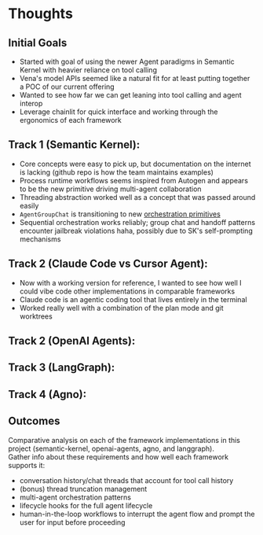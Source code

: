 # Thoughts

## Initial Goals
- Started with goal of using the newer Agent paradigms in Semantic Kernel with heavier reliance on tool calling
- Vena's model APIs seemed like a natural fit for at least putting together a POC of our current offering
- Wanted to see how far we can get leaning into tool calling and agent interop
- Leverage chainlit for quick interface and working through the ergonomics of each framework

## Track 1 (Semantic Kernel):
- Core concepts were easy to pick up, but documentation on the internet is lacking (github repo is how the team maintains examples)
- Process runtime workflows seems inspired from Autogen and appears to be the new primitive driving multi-agent collaboration
- Threading abstraction worked well as a concept that was passed around easily
- `AgentGroupChat` is transitioning to new [orchestration primitives](https://learn.microsoft.com/en-us/semantic-kernel/frameworks/agent/agent-orchestration/?pivots=programming-language-python)
- Sequential orchestration works reliably; group chat and handoff patterns encounter jailbreak violations haha, possibly due to SK's self-prompting mechanisms

## Track 2 (Claude Code vs Cursor Agent):
- Now with a working version for reference, I wanted to see how well I could vibe code other implementations in comparable frameworks
- Claude code is an agentic coding tool that lives entirely in the terminal
- Worked really well with a combination of the plan mode and git worktrees
## Track 2 (OpenAI Agents):

## Track 3 (LangGraph):

## Track 4 (Agno):

## Outcomes

Comparative analysis on each of the framework implementations in this project (semantic-kernel, openai-agents, agno, and langgraph).  
Gather info about these requirements and how well each framework supports it: 
- conversation history/chat threads that account for tool call history
- (bonus) thread truncation management
- multi-agent orchestration patterns
- lifecycle hooks for the full agent lifecycle
- human-in-the-loop workflows to interrupt the agent flow and prompt the user for input before proceeding